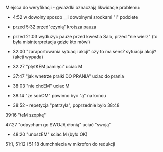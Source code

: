 Miejsca do weryfikacji - gwiazdki oznaczają likwidacje problemu:

* 4:52 w dowolny sposob __i dowolnymi srodkami "i" podciete

* przed 5:32 przed"czynią" krotsza pauza

* przed 21:03 wydluzyc pauze przed kwestia Salo, przed "nie wierz" (to była misinterpretacja gdzie kto mówi)

* 32:00 "zaraportowania sytuacji akcji" czy to ma sens? sytuacja akcji? (akcji wypada)

* 32:27 "płytKEM pamięci" uciac M

* 37:47 "jak wnetrze pralki DO PRANIA" uciac do prania

* 38:03 "nie chcEM" uciac M

* 38:14 "ze sobOM" powinno być "ą" na koncu

* 38:52 - repetycja "patrzyła", poprzednie bylo 38:48

39:16 "teM szopkę"

47:27 "odpycham go SWOJĄ dłonią" uciać "swoją"

* 48:20 "unoszEM" sciac M (było OK)

51:1, 51:12 i 51:18 dumchniecia w mikrofon do redukcji
